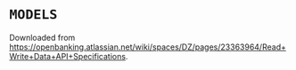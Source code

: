 # `MODELS`

Downloaded from <https://openbanking.atlassian.net/wiki/spaces/DZ/pages/23363964/Read+Write+Data+API+Specifications>.
